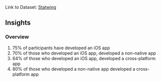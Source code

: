 Link to Dataset: [Statwing](https://www.statwing.com/open/datasets/dbf6ce69a642b54cdb69ad357288501689133d36)

## Insights

### Overview

1. 75% of participants have developed an iOS app
2. 70% of those who developed an iOS app, developed a non-native app
3. 64% of those who developed an iOS app, developed a cross-platform app
4. 80% of those who developed a non-native app developed a cross-platform app

